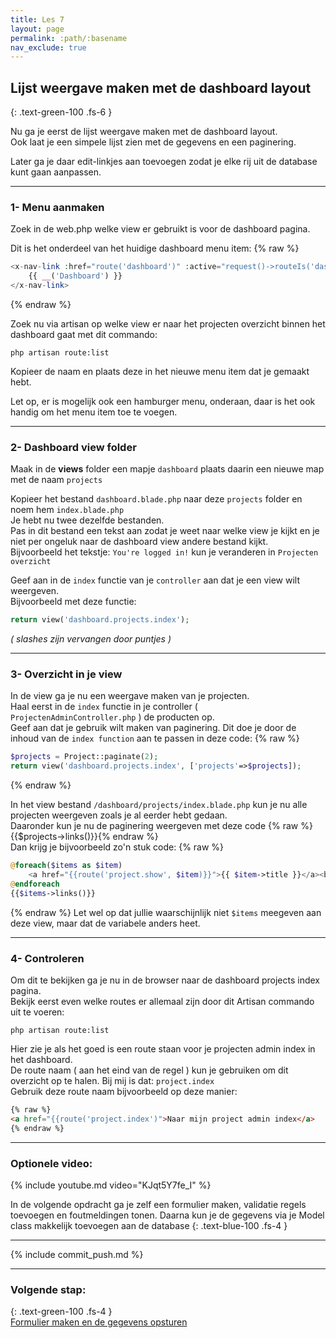 ```yaml
---
title: Les 7
layout: page
permalink: :path/:basename
nav_exclude: true
---
```


## Lijst weergave maken met de dashboard layout
{: .text-green-100 .fs-6 }

Nu ga je eerst de lijst weergave maken met de dashboard layout.  
Ook laat je een simpele lijst zien met de gegevens en een paginering.  

Later ga je daar edit-linkjes aan toevoegen zodat je elke rij uit de database kunt gaan aanpassen.

---

### 1- Menu aanmaken
Zoek in de web.php welke view er gebruikt is voor de dashboard pagina.

Dit is het onderdeel van het huidige dashboard menu item:
{% raw %}
```php
<x-nav-link :href="route('dashboard')" :active="request()->routeIs('dashboard')">
    {{ __('Dashboard') }}
</x-nav-link>
```
{% endraw %}

Zoek nu via artisan op welke view er naar het projecten overzicht binnen het dashboard gaat met dit commando:

```shell
php artisan route:list
```

Kopieer de naam en plaats deze in het nieuwe menu item dat je gemaakt hebt.

Let op, er is mogelijk ook een hamburger menu, onderaan, daar is het ook handig om het menu item toe te voegen.

---

### 2- Dashboard view folder
Maak in de **views** folder een mapje `dashboard` plaats daarin een nieuwe map met de naam `projects` 

Kopieer het bestand `dashboard.blade.php` naar deze `projects` folder en noem hem `index.blade.php`  
Je hebt nu twee dezelfde bestanden.  
Pas in dit bestand een tekst aan zodat je weet naar welke view je kijkt en je niet per ongeluk naar de dashboard view andere bestand kijkt.   
Bijvoorbeeld het tekstje: `You're logged in!` kun je veranderen in `Projecten overzicht`

Geef aan in de `index` functie van je `controller` aan dat je een view wilt weergeven.  
Bijvoorbeeld met deze functie:
```php
return view('dashboard.projects.index');
```
_( slashes zijn vervangen door puntjes )_


---
### 3- Overzicht in je view 
In de view ga je nu een weergave maken van je projecten.  
Haal eerst in de `index` functie in je controller ( `ProjectenAdminController.php` ) de producten op.    
Geef aan dat je gebruik wilt maken van paginering. Dit doe je door de inhoud van de `index function` aan te passen in deze code:
{% raw %}
```php
$projects = Project::paginate(2);
return view('dashboard.projects.index', ['projects'=>$projects]);
```
{% endraw %}

In het view bestand `/dashboard/projects/index.blade.php` kun je nu alle projecten weergeven zoals je al eerder hebt gedaan.  
Daaronder kun je nu de paginering weergeven met deze code {% raw %}{{$projects->links()}}{% endraw %}  
Dan krijg je bijvoorbeeld zo'n stuk code:
{% raw %}
```php
@foreach($items as $item)
    <a href="{{route('project.show', $item)}}">{{ $item->title }}</a><br>
@endforeach
{{$items->links()}}
```
{% endraw %}
Let wel op dat jullie waarschijnlijk niet `$items` meegeven aan deze view, maar dat de variabele anders heet.              

---
### 4- Controleren
Om dit te bekijken ga je nu in de browser naar de dashboard projects index pagina.  
Bekijk eerst even welke routes er allemaal zijn door dit Artisan commando uit te voeren:
```shell
php artisan route:list
```
Hier zie je als het goed is een route staan voor je projecten admin index in het dashboard.  
De route naam ( aan het eind van de regel ) kun je gebruiken om dit overzicht op te halen. 
Bij mij is dat: `project.index`  
Gebruik deze route naam bijvoorbeeld op deze manier:  
```html
{% raw %}
<a href="{{route('project.index')">Naar mijn project admin index</a>
{% endraw %}
``` 

---

### Optionele video:

{% include youtube.md video="KJqt5Y7fe_I" %}

In de volgende opdracht ga je zelf een formulier maken, validatie regels toevoegen en foutmeldingen tonen.
Daarna kun je de gegevens via je Model class makkelijk toevoegen aan de database
{: .text-blue-100 .fs-4 }

---

{% include commit_push.md %}

---
### Volgende stap:
{: .text-green-100 .fs-4 }  
[Formulier maken en de gegevens opsturen](create-view)
